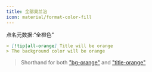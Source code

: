 ```yaml
---
title: 全部奥兰治
icon: material/format-color-fill
---
```


点名元数据:“全橙色”

```md
> [!tip|all-orange] Title will be orange
> The background color will be orange
```
> Shorthand for both ["bg-orange"](../bg-styling/page-8.md) and ["title-orange"](../title-styling/page-8.md)